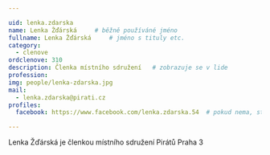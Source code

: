 ```yaml
---

uid: lenka.zdarska
name: Lenka Žďárská  	# běžně používáné jméno
fullname: Lenka Žďárská  	# jméno s tituly etc.
category:
  - clenove
ordclenove: 310
description: Členka místního sdružení   # zobrazuje se v lide
profession: 
img: people/lenka-zdarska.jpg
mail:
  - lenka.zdarska@pirati.cz
profiles:
  facebook: https://www.facebook.com/lenka.zdarska.54  # pokud nema, staci smazat tuto radku

---
```

 
Lenka Žďárská je členkou místního sdružení Pirátů Praha 3

